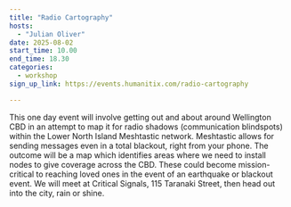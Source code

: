 ```yaml
---
title: "Radio Cartography"
hosts:
  - "Julian Oliver"
date: 2025-08-02
start_time: 10.00
end_time: 18.30
categories:
  - workshop
sign_up_link: https://events.humanitix.com/radio-cartography

---
```


This one day event will involve getting out and about around Wellington CBD in
an attempt to map it for radio shadows (communication blindspots) within the
Lower North Island Meshtastic network. Meshtastic allows for sending messages
even in a total blackout, right from your phone. The outcome will be a map which
identifies areas where we need to install nodes to give coverage across the CBD.
These could become mission-critical to reaching loved ones in the event of an
earthquake or blackout event. We will meet at Critical Signals, 115 Taranaki
Street, then head out into the city, rain or shine.
